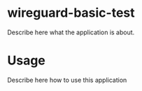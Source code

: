 wireguard-basic-test
====================

Describe here what the application is about.

Usage
=====

Describe here how to use this application
